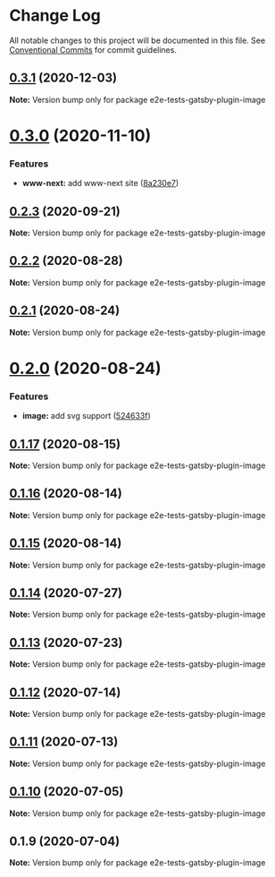 # Change Log

All notable changes to this project will be documented in this file.
See [Conventional Commits](https://conventionalcommits.org) for commit guidelines.

## [0.3.1](https://github.com/reflexjs/reflex/compare/e2e-tests-gatsby-plugin-image@0.3.0...e2e-tests-gatsby-plugin-image@0.3.1) (2020-12-03)

**Note:** Version bump only for package e2e-tests-gatsby-plugin-image





# [0.3.0](https://github.com/reflexjs/reflex/compare/e2e-tests-gatsby-plugin-image@0.2.3...e2e-tests-gatsby-plugin-image@0.3.0) (2020-11-10)


### Features

* **www-next:** add www-next site ([8a230e7](https://github.com/reflexjs/reflex/commit/8a230e7e43d1bb6a25c7332501547ee0f9eea080))





## [0.2.3](https://github.com/reflexjs/reflex/compare/e2e-tests-gatsby-plugin-image@0.2.2...e2e-tests-gatsby-plugin-image@0.2.3) (2020-09-21)

**Note:** Version bump only for package e2e-tests-gatsby-plugin-image





## [0.2.2](https://github.com/reflexjs/reflex/compare/e2e-tests-gatsby-plugin-image@0.2.1...e2e-tests-gatsby-plugin-image@0.2.2) (2020-08-28)

**Note:** Version bump only for package e2e-tests-gatsby-plugin-image





## [0.2.1](https://github.com/reflexjs/reflex/compare/e2e-tests-gatsby-plugin-image@0.2.0...e2e-tests-gatsby-plugin-image@0.2.1) (2020-08-24)

**Note:** Version bump only for package e2e-tests-gatsby-plugin-image





# [0.2.0](https://github.com/reflexjs/reflex/compare/e2e-tests-gatsby-plugin-image@0.1.17...e2e-tests-gatsby-plugin-image@0.2.0) (2020-08-24)


### Features

* **image:** add svg support ([524633f](https://github.com/reflexjs/reflex/commit/524633f71f0c78d3e3bc383e8e694ae79a4d000d))





## [0.1.17](https://github.com/reflexjs/reflex/compare/e2e-tests-gatsby-plugin-image@0.1.16...e2e-tests-gatsby-plugin-image@0.1.17) (2020-08-15)

**Note:** Version bump only for package e2e-tests-gatsby-plugin-image





## [0.1.16](https://github.com/reflexjs/reflex/compare/e2e-tests-gatsby-plugin-image@0.1.15...e2e-tests-gatsby-plugin-image@0.1.16) (2020-08-14)

**Note:** Version bump only for package e2e-tests-gatsby-plugin-image





## [0.1.15](https://github.com/reflexjs/reflex/compare/e2e-tests-gatsby-plugin-image@0.1.14...e2e-tests-gatsby-plugin-image@0.1.15) (2020-08-14)

**Note:** Version bump only for package e2e-tests-gatsby-plugin-image





## [0.1.14](https://github.com/reflexjs/reflex/compare/e2e-tests-gatsby-plugin-image@0.1.13...e2e-tests-gatsby-plugin-image@0.1.14) (2020-07-27)

**Note:** Version bump only for package e2e-tests-gatsby-plugin-image





## [0.1.13](https://github.com/reflexjs/reflex/compare/e2e-tests-gatsby-plugin-image@0.1.12...e2e-tests-gatsby-plugin-image@0.1.13) (2020-07-23)

**Note:** Version bump only for package e2e-tests-gatsby-plugin-image





## [0.1.12](https://github.com/reflexjs/reflex/compare/e2e-tests-gatsby-plugin-image@0.1.11...e2e-tests-gatsby-plugin-image@0.1.12) (2020-07-14)

**Note:** Version bump only for package e2e-tests-gatsby-plugin-image





## [0.1.11](https://github.com/reflexjs/reflex/compare/e2e-tests-gatsby-plugin-image@0.1.10...e2e-tests-gatsby-plugin-image@0.1.11) (2020-07-13)

**Note:** Version bump only for package e2e-tests-gatsby-plugin-image





## [0.1.10](https://github.com/reflexjs/reflex/compare/e2e-tests-gatsby-plugin-image@0.1.9...e2e-tests-gatsby-plugin-image@0.1.10) (2020-07-05)

**Note:** Version bump only for package e2e-tests-gatsby-plugin-image





## 0.1.9 (2020-07-04)

**Note:** Version bump only for package e2e-tests-gatsby-plugin-image
